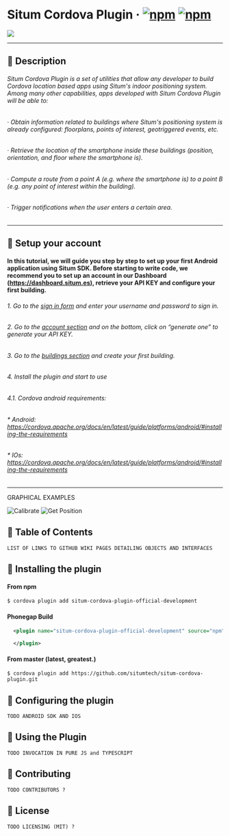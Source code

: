 # Situm Cordova Plugin &middot; [![npm](https://img.shields.io/npm/dm/situm-cordova-plugin-official-development.svg)]() [![npm](https://img.shields.io/npm/v/situm-cordova-plugin-official-development.svg)]()

[![](https://situm.es/assets/svg/logo-situm.svg)](https://www.situm.es)

---

## :large_blue_diamond: Description

###### Situm Cordova Plugin is a set of utilities that allow any developer to build Cordova location based apps using Situm's indoor positioning system. Among many other capabilities, apps developed with Situm Cordova Plugin will be able to:

###### · Obtain information related to buildings where Situm's positioning system is already configured: floorplans, points of interest, geotriggered events, etc.

###### · Retrieve the location of the smartphone inside these buildings (position, orientation, and floor where the smartphone is).

###### · Compute a route from a point A (e.g. where the smartphone is) to a point B (e.g. any point of interest within the building).

###### · Trigger notifications when the user enters a certain area.

---

## :large_blue_diamond: Setup your account

#### In this tutorial, we will guide you step by step to set up your first Android application using Situm SDK. Before starting to write code, we recommend you to set up an account in our Dashboard (https://dashboard.situm.es), retrieve your API KEY and configure your first building.

###### 1. Go to the [sign in form](http://dashboard.situm.es/accounts/register) and enter your username and password to sign in.

###### 2. Go to the [account section](https://dashboard.situm.es/accounts/profile) and on the bottom, click on “generate one” to generate your API KEY.

###### 3. Go to the [buildings section](http://dashboard.situm.es/buildings) and create your first building.

###### 4. Install the plugin and start to use

###### 4.1. Cordova android requirements:

###### \* Android: https://cordova.apache.org/docs/en/latest/guide/platforms/android/#installing-the-requirements

###### \* IOs: https://cordova.apache.org/docs/en/latest/guide/platforms/android/#installing-the-requirements

---

GRAPHICAL EXAMPLES

![Calibrate](https://lh3.googleusercontent.com/9I_c7xPt12V8PZwCt7bfsor8sS3vWOro1Sht30Pw9VFLLybcD0hMZ3ELGF-WmYcrrw=h900-rw) ![Get Position](https://lh3.googleusercontent.com/1ukNJOgV8D4QXsgZFAb8SOOuB2g5K4MGFHpopRk-GAfnYa41TB2NkOYgdcpdIwSG6xY=h900-rw)

## :large_blue_diamond: Table of Contents

```
LIST OF LINKS TO GITHUB WIKI PAGES DETAILING OBJECTS AND INTERFACES
```

## :large_blue_diamond: Installing the plugin

#### From npm

```bash
$ cordova plugin add situm-cordova-plugin-official-development
```

#### Phonegap Build

```xml
  <plugin name="situm-cordova-plugin-official-development" source="npm">

  </plugin>
```

#### From master (latest, greatest.)

```
$ cordova plugin add https://github.com/situmtech/situm-cordova-plugin.git
```

## :large_blue_diamond: Configuring the plugin

```
TODO ANDROID SDK AND IOS
```

## :large_blue_diamond: Using the Plugin

```
TODO INVOCATION IN PURE JS and TYPESCRIPT
```

## :large_blue_diamond: Contributing

```
TODO CONTRIBUTORS ?
```

## :large_blue_diamond: License

```
TODO LICENSING (MIT) ?
```
